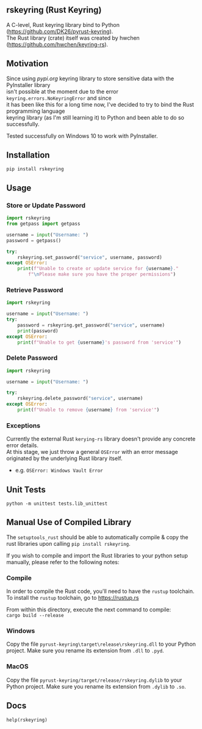 ## rskeyring (Rust Keyring)
A C-level, Rust keyring library bind to Python (https://github.com/DK26/pyrust-keyring).  
The Rust library (crate) itself was created by hwchen (https://github.com/hwchen/keyring-rs).

## Motivation
Since using _pypi.org_ keyring library to store sensitive data with the PyInstaller library  
isn't possible at the moment due to the error `keyring.errors.NoKeyringError` and since   
it has been like this for a long time now, I've decided to try to bind the Rust programming language  
keyring library (as I'm still learning it) to Python and been able to do so successfully.

Tested successfully on Windows 10 to work with PyInstaller.

## Installation

`pip install rskeyring`

## Usage

### Store or Update Password
```python
import rskeyring
from getpass import getpass

username = input("Username: ")
password = getpass()

try:
    rskeyring.set_password("service", username, password)
except OSError:
    print(f"Unable to create or update service for {username}."
        f"\nPlease make sure you have the proper permissions")
```

### Retrieve Password
```python
import rskeyring

username = input("Username: ")
try:
    password = rskeyring.get_password("service", username)
    print(password)
except OSError:
    print(f"Unable to get {username}'s password from 'service'")
```

### Delete Password
```python
import rskeyring

username = input("Username: ")

try:
    rskeyring.delete_password("service", username)
except OSError:
    print(f"Unable to remove {username} from 'service'")
```

### Exceptions
Currently the external Rust `kerying-rs` library doesn't provide any concrete error details.  
At this stage, we just throw a general `OSError` with an error message originated by the underlying Rust library itself.  
* e.g. `OSError: Windows Vault Error`


## Unit Tests

`python -m unittest tests.lib_unittest`



## Manual Use of Compiled Library

The `setuptools_rust` should be able to automatically compile & copy the rust libraries upon calling `pip install rskeyring`. 

If you wish to compile and import the Rust libraries to your python setup manually, please refer to the following notes:

### Compile
In order to compile the Rust code, you'll need to have the `rustup` toolchain.  
To install the `rustup` toolchain, go to https://rustup.rs

From within this directory, execute the next command to compile:  
`cargo build --release`

### Windows
Copy the file `pyrust-keyring\target\release\rskeyring.dll` to your Python project. Make sure you rename its extension from `.dll` to `.pyd`.

### MacOS
Copy the file `pyrust-keyring/target/release/rskeyring.dylib` to your Python project. Make sure you rename its extension from `.dylib` to `.so`.

## Docs

`help(rskeyring)`



